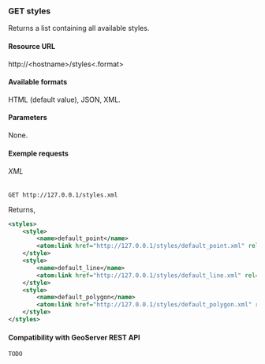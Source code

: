 ### GET styles

Returns a list containing all available styles.

#### Resource URL

http://\<hostname\>/styles\<.format\>

#### Available formats

HTML (default value), JSON, XML.

#### Parameters

None.

#### Exemple requests

###### XML

`GET http://127.0.0.1/styles.xml`

Returns,

```xml
<styles>
    <style>
        <name>default_point</name>
        <atom:link href="http://127.0.0.1/styles/default_point.xml" rel="alternate" type="application/xml" />
    </style>
    <style>
        <name>default_line</name>
        <atom:link href="http://127.0.0.1/styles/default_line.xml" rel="alternate" type="application/xml" />
    </style>
    <style>
        <name>default_polygon</name>
        <atom:link href="http://127.0.0.1/styles/default_polygon.xml" rel="alternate" type="application/xml" />
    </style>
</styles>
```

#### Compatibility with GeoServer REST API

`TODO`
